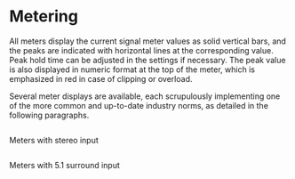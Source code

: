 # Metering
All meters display the current signal meter values as solid vertical bars, and the peaks are indicated
with horizontal lines at the corresponding value. <link type="document" target="Peak">Peak</link> hold time
can be adjusted in the settings if necessary. The peak value is also displayed in numeric format at the top
of the meter, which is emphasized in red in case of clipping or overload.

Several meter displays are available, each scrupulously implementing one of the more common and up-to-date
industry norms, as detailed in the following paragraphs.

<image name="Meters ST"
filename="C:\Sources\Flux\FluxtAnalyzer\Software\FluxTAnalyzer\Documents\graphics\New Screenshots\added\Meters ST.png"></image>

Meters with stereo input

<image name="Meters 51"
filename="C:\Sources\Flux\FluxtAnalyzer\Software\FluxTAnalyzer\Documents\graphics\New Screenshots\added\Meters 51.png"></image>

Meters with 5.1 surround input


